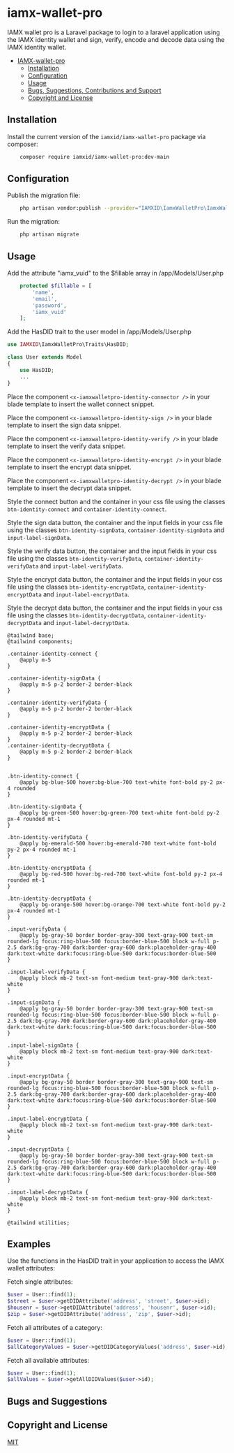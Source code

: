 # iamx-wallet-pro
IAMX wallet pro is a Laravel package to login to a laravel application using the IAMX identity wallet and sign, verify, encode and decode data using the IAMX identity wallet.

- [IAMX-wallet-pro](#iamx-wallet-pro)
    - [Installation](#Installation)
    - [Configuration](#Configuration)
    - [Usage](#Usage)
    - [Bugs, Suggestions, Contributions and Support](#bugs-and-suggestions)
    - [Copyright and License](#copyright-and-license)

## Installation


Install the current version of the `iamxid/iamx-wallet-pro` package via composer:
```sh
    composer require iamxid/iamx-wallet-pro:dev-main
```

## Configuration

Publish the migration file:
```sh
    php artisan vendor:publish --provider="IAMXID\IamxWalletPro\IamxWalletProServiceProvider" --tag="migrations"
```

Run the migration:
```sh
    php artisan migrate
```

## Usage
Add the attribute "iamx_vuid" to the $fillable array in /app/Models/User.php
```php
    protected $fillable = [
        'name',
        'email',
        'password',
        'iamx_vuid'
    ];
```
Add the HasDID trait to the user model in /app/Models/User.php
```php
use IAMXID\IamxWalletPro\Traits\HasDID;

class User extends Model
{
    use HasDID;
    ...
}
```
Place the component ```<x-iamxwalletpro-identity-connector />``` in your blade template to insert the wallet connect snippet.

Place the component ```<x-iamxwalletpro-identity-sign />``` in your blade template to insert the sign data snippet.

Place the component ```<x-iamxwalletpro-identity-verify />``` in your blade template to insert the verify data snippet.

Place the component ```<x-iamxwalletpro-identity-encrypt />``` in your blade template to insert the encrypt data snippet. 

Place the component ```<x-iamxwalletpro-identity-decrypt />``` in your blade template to insert the decrypt data snippet.

    

Style the connect button and the container in your css file using the classes ```btn-identity-connect``` and ```container-identity-connect```.

Style the sign data button, the container and the input fields in your css file using the classes ```btn-identity-signData```,  ```container-identity-signData``` and ```input-label-signData```.

Style the verify data button, the container and the input fields in your css file using the classes ```btn-identity-verifyData```,  ```container-identity-verifyData``` and ```input-label-verifyData```.

Style the encrypt data button, the container and the input fields in your css file using the classes ```btn-identity-encryptData```,  ```container-identity-encryptData``` and ```input-label-encryptData```.

Style the decrypt data button, the container and the input fields in your css file using the classes ```btn-identity-decryptData```,  ```container-identity-decryptData``` and ```input-label-decryptData```.
```
@tailwind base;
@tailwind components;

.container-identity-connect {
    @apply m-5
}

.container-identity-signData {
    @apply m-5 p-2 border-2 border-black
}

.container-identity-verifyData {
    @apply m-5 p-2 border-2 border-black
}

.container-identity-encryptData {
    @apply m-5 p-2 border-2 border-black
}
.container-identity-decryptData {
    @apply m-5 p-2 border-2 border-black
}


.btn-identity-connect {
    @apply bg-blue-500 hover:bg-blue-700 text-white font-bold py-2 px-4 rounded
}

.btn-identity-signData {
    @apply bg-green-500 hover:bg-green-700 text-white font-bold py-2 px-4 rounded mt-1
}

.btn-identity-verifyData {
    @apply bg-emerald-500 hover:bg-emerald-700 text-white font-bold py-2 px-4 rounded mt-1
}

.btn-identity-encryptData {
    @apply bg-red-500 hover:bg-red-700 text-white font-bold py-2 px-4 rounded mt-1
}

.btn-identity-decryptData {
    @apply bg-orange-500 hover:bg-orange-700 text-white font-bold py-2 px-4 rounded mt-1
}

.input-verifyData {
    @apply bg-gray-50 border border-gray-300 text-gray-900 text-sm rounded-lg focus:ring-blue-500 focus:border-blue-500 block w-full p-2.5 dark:bg-gray-700 dark:border-gray-600 dark:placeholder-gray-400 dark:text-white dark:focus:ring-blue-500 dark:focus:border-blue-500
}

.input-label-verifyData {
    @apply block mb-2 text-sm font-medium text-gray-900 dark:text-white
}

.input-signData {
    @apply bg-gray-50 border border-gray-300 text-gray-900 text-sm rounded-lg focus:ring-blue-500 focus:border-blue-500 block w-full p-2.5 dark:bg-gray-700 dark:border-gray-600 dark:placeholder-gray-400 dark:text-white dark:focus:ring-blue-500 dark:focus:border-blue-500
}

.input-label-signData {
    @apply block mb-2 text-sm font-medium text-gray-900 dark:text-white
}

.input-encryptData {
    @apply bg-gray-50 border border-gray-300 text-gray-900 text-sm rounded-lg focus:ring-blue-500 focus:border-blue-500 block w-full p-2.5 dark:bg-gray-700 dark:border-gray-600 dark:placeholder-gray-400 dark:text-white dark:focus:ring-blue-500 dark:focus:border-blue-500
}

.input-label-encryptData {
    @apply block mb-2 text-sm font-medium text-gray-900 dark:text-white
}

.input-decryptData {
    @apply bg-gray-50 border border-gray-300 text-gray-900 text-sm rounded-lg focus:ring-blue-500 focus:border-blue-500 block w-full p-2.5 dark:bg-gray-700 dark:border-gray-600 dark:placeholder-gray-400 dark:text-white dark:focus:ring-blue-500 dark:focus:border-blue-500
}

.input-label-decryptData {
    @apply block mb-2 text-sm font-medium text-gray-900 dark:text-white
}

@tailwind utilities;
```
## Examples
Use the functions in the HasDID trait in your application to access the IAMX wallet attributes:

Fetch single attributes:
```php
$user = User::find(1);
$street = $user->getDIDAttribute('address', 'street', $user->id);
$housenr = $user->getDIDAttribute('address', 'housenr', $user->id);
$zip = $user->getDIDAttribute('address', 'zip', $user->id);
```
Fetch all attributes of a category:
```php
$user = User::find(1);
$allCategoryValues = $user->getDIDCategoryValues('address', $user->id);
```

Fetch all available attributes:
```php
$user = User::find(1);
$allValues = $user->getAllDIDValues($user->id);
```

## Bugs and Suggestions

## Copyright and License

[MIT](https://choosealicense.com/licenses/mit/)
